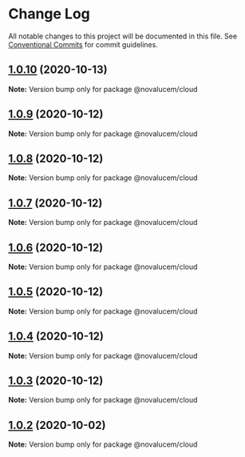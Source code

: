 # Change Log

All notable changes to this project will be documented in this file.
See [Conventional Commits](https://conventionalcommits.org) for commit guidelines.

## [1.0.10](https://github.com/lucemans/novalucem/compare/@novalucem/cloud@1.0.9...@novalucem/cloud@1.0.10) (2020-10-13)

**Note:** Version bump only for package @novalucem/cloud





## [1.0.9](https://github.com/lucemans/novalucem/compare/@novalucem/cloud@1.0.8...@novalucem/cloud@1.0.9) (2020-10-12)

**Note:** Version bump only for package @novalucem/cloud





## [1.0.8](https://github.com/lucemans/novalucem/compare/@novalucem/cloud@1.0.7...@novalucem/cloud@1.0.8) (2020-10-12)

**Note:** Version bump only for package @novalucem/cloud





## [1.0.7](https://github.com/lucemans/novalucem/compare/@novalucem/cloud@1.0.6...@novalucem/cloud@1.0.7) (2020-10-12)

**Note:** Version bump only for package @novalucem/cloud





## [1.0.6](https://github.com/lucemans/novalucem/compare/@novalucem/cloud@1.0.5...@novalucem/cloud@1.0.6) (2020-10-12)

**Note:** Version bump only for package @novalucem/cloud





## [1.0.5](https://github.com/lucemans/novalucem/compare/@novalucem/cloud@1.0.4...@novalucem/cloud@1.0.5) (2020-10-12)

**Note:** Version bump only for package @novalucem/cloud





## [1.0.4](https://github.com/lucemans/novalucem/compare/@novalucem/cloud@1.0.3...@novalucem/cloud@1.0.4) (2020-10-12)

**Note:** Version bump only for package @novalucem/cloud





## [1.0.3](https://github.com/lucemans/novalucem/compare/@novalucem/cloud@1.0.2...@novalucem/cloud@1.0.3) (2020-10-12)

**Note:** Version bump only for package @novalucem/cloud





## [1.0.2](https://github.com/lucemans/novalucem/compare/@novalucem/cloud@1.0.1...@novalucem/cloud@1.0.2) (2020-10-02)

**Note:** Version bump only for package @novalucem/cloud
